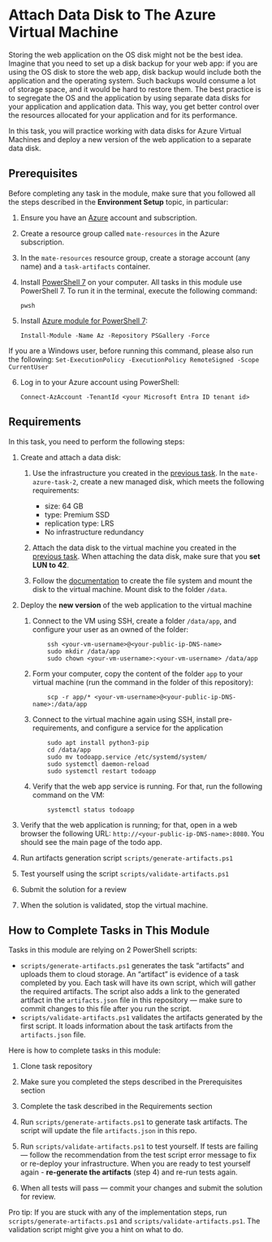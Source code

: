 # Attach Data Disk to The Azure Virtual Machine

Storing the web application on the OS disk might not be the best idea. Imagine that you need to set up a disk backup for your web app: if you are using the OS disk to store the web app, disk backup would include both the application and the operating system. Such backups would consume a lot of storage space, and it would be hard to restore them. The best practice is to segregate the OS and the application by using separate data disks for your application and application data. This way, you get better control over the resources allocated for your application and for its performance. 

In this task, you will practice working with data disks for Azure Virtual Machines and deploy a new version of the web application to a separate data disk. 

## Prerequisites

Before completing any task in the module, make sure that you followed all the steps described in the **Environment Setup** topic, in particular: 

1. Ensure you have an [Azure](https://azure.microsoft.com/en-us/free/) account and subscription.

2. Create a resource group called `mate-resources` in the Azure subscription.

3. In the `mate-resources` resource group, create a storage account (any name) and a `task-artifacts` container.

4. Install [PowerShell 7](https://learn.microsoft.com/en-us/powershell/scripting/install/installing-powershell?view=powershell-7.4) on your computer. All tasks in this module use PowerShell 7. To run it in the terminal, execute the following command: 
    ```
    pwsh
    ```

5. Install [Azure module for PowerShell 7](https://learn.microsoft.com/en-us/powershell/azure/install-azure-powershell?view=azps-11.3.0): 
    ```
    Install-Module -Name Az -Repository PSGallery -Force
    ```
If you are a Windows user, before running this command, please also run the following: 
    ```
    Set-ExecutionPolicy -ExecutionPolicy RemoteSigned -Scope CurrentUser
    ```

6. Log in to your Azure account using PowerShell:
    ```
    Connect-AzAccount -TenantId <your Microsoft Entra ID tenant id>
    ```

## Requirements

In this task, you need to perform the following steps: 

1. Create and attach a data disk:

    1. Use the infrastructure you created in the [previous task](https://github.com/mate-academy/azure_task_2_create_a_vm). In the `mate-azure-task-2`, create a new managed disk, which meets the following requirements: 

        - size: 64 GB 
        - type: Premium SSD 
        - replication type: LRS 
        - No infrastructure redundancy 

    2. Attach the data disk to the virtual machine you created in the [previous task](https://github.com/mate-academy/azure_task_2_create_a_vm). When attaching the data disk, make sure that you **set LUN to 42**.

    3. Follow the [documentation](https://learn.microsoft.com/en-us/azure/virtual-machines/linux/attach-disk-portal?tabs=ubuntu#connect-to-the-linux-vm-to-mount-the-new-disk) to create the file system and mount the disk to the virtual machine. Mount disk to the folder `/data`.

2. Deploy the **new version**  of the web application to the virtual machine
    
    1. Connect to the VM using SSH, create a folder `/data/app`, and configure your user as an owned of the folder: 
        ```
            ssh <your-vm-username>@<your-public-ip-DNS-name>
            sudo mkdir /data/app 
            sudo chown <your-vm-username>:<your-vm-username> /data/app
        ```

    2. Form your computer, copy the content of the folder `app` to your virtual machine (run the command in the folder of this repository): 
        
        ```
            scp -r app/* <your-vm-username>@<your-public-ip-DNS-name>:/data/app
        ```

    3. Connect to the virtual machine again using SSH, install pre-requirements, and configure a service for the application
        
        ```
            sudo apt install python3-pip
            cd /data/app
            sudo mv todoapp.service /etc/systemd/system/ 
            sudo systemctl daemon-reload
            sudo systemctl restart todoapp
        ```
    
    4. Verify that the web app service is running. For that, run the following command on the VM: 
        
        ```
            systemctl status todoapp
        ```

3. Verify that the web application is running; for that, open in a web browser the following URL: `http://<your-public-ip-DNS-name>:8080`. You should see the main page of the todo app. 

4. Run artifacts generation script `scripts/generate-artifacts.ps1`

5. Test yourself using the script `scripts/validate-artifacts.ps1`

6. Submit the solution for a review

7. When the solution is validated, stop the virtual machine. 

## How to Complete Tasks in This Module 

Tasks in this module are relying on 2 PowerShell scripts: 

- `scripts/generate-artifacts.ps1` generates the task  “artifacts”  and uploads them to cloud storage. An  “artifact” is evidence of a task completed by you. Each task will have its own script, which will gather the required artifacts. The script also adds a link to the generated artifact in the `artifacts.json` file in this repository — make sure to commit changes to this file after you run the script. 
- `scripts/validate-artifacts.ps1` validates the artifacts generated by the first script. It loads information about the task artifacts from the `artifacts.json` file.

Here is how to complete tasks in this module:

1. Clone task repository

2. Make sure you completed the steps described in the Prerequisites section

3. Complete the task described in the Requirements section 

4. Run `scripts/generate-artifacts.ps1` to generate task artifacts. The script will update the file `artifacts.json` in this repo. 

5. Run `scripts/validate-artifacts.ps1` to test yourself. If tests are failing — follow the recommendation from the test script error message to fix or re-deploy your infrastructure. When you are ready to test yourself again - **re-generate the artifacts** (step 4) and re-run tests again. 

6. When all tests will pass — commit your changes and submit the solution for review. 

Pro tip: If you are stuck with any of the implementation steps, run `scripts/generate-artifacts.ps1` and `scripts/validate-artifacts.ps1`. The validation script might give you a hint on what to do.  
